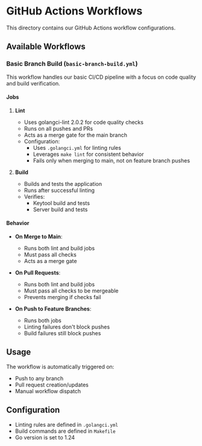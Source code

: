 # GitHub Actions Workflows

This directory contains our GitHub Actions workflow configurations.

## Available Workflows

### Basic Branch Build (`basic-branch-build.yml`)

This workflow handles our basic CI/CD pipeline with a focus on code quality and build verification.

#### Jobs

1. **Lint**
   - Uses golangci-lint 2.0.2 for code quality checks
   - Runs on all pushes and PRs
   - Acts as a merge gate for the main branch
   - Configuration:
     - Uses `.golangci.yml` for linting rules
     - Leverages `make lint` for consistent behavior
     - Fails only when merging to main, not on feature branch pushes

2. **Build**
   - Builds and tests the application
   - Runs after successful linting
   - Verifies:
     - Keytool build and tests
     - Server build and tests

#### Behavior

- **On Merge to Main**:
  - Runs both lint and build jobs
  - Must pass all checks
  - Acts as a merge gate

- **On Pull Requests**:
  - Runs both lint and build jobs
  - Must pass all checks to be mergeable
  - Prevents merging if checks fail

- **On Push to Feature Branches**:
  - Runs both jobs
  - Linting failures don't block pushes
  - Build failures still block pushes

## Usage

The workflow is automatically triggered on:
- Push to any branch
- Pull request creation/updates
- Manual workflow dispatch

## Configuration

- Linting rules are defined in `.golangci.yml`
- Build commands are defined in `Makefile`
- Go version is set to 1.24
